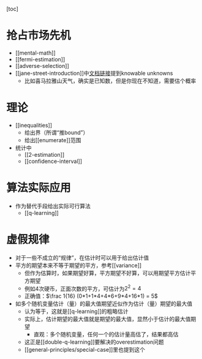 [toc]
# 抢占市场先机
- [[mental-math]]
- [[fermi-estimation]]
- [[adverse-selection]]
- [[jane-street-introduction]]中[文档链接](https://www.janestreet.com/static/pdfs/trading-interview.pdf)提到knowable unknowns
  - 比如喜马拉雅山天气，确实是已知数，但是你现在不知道，需要估个概率
# 理论
- [[inequalities]]
  - 给出界（所谓“推bound”）
  - 给出[[enumerate]]范围
- 统计中
  - [[2-estimation]]
  - [[confidence-interval]]
# 算法实际应用
- 作为替代手段给出实际可行算法
  - [[q-learning]]
# 虚假规律
- 对于一些不成立的“规律”，在估计时可以用于给出估计值
- 平方的期望本来不等于期望的平方，参考[[variance]]
  - 但作为估算时，如果期望好算，平方期望不好算，可以用期望平方估计平方期望
  - 例如4次硬币，正面次数的平方，可估计为$2^2=4$
  - 正确值：$\frac 1{16} (0*1+1*4+4*6+9*4+16*1) = 5$
- 如多个随机变量估计（量）的最大值期望近似作为估计（量）期望的最大值
  - 认为等于，这就是[[q-learning]]的粗略估计
  - 实际上，估计期望的最大值就是期望的最大值，显然小于估计的最大值期望
    - 直观：多个随机变量，任何一个的估计量高估了，结果都高估
  - 这正是[[double-q-learning]]要解决的overestimation问题
  - [[general-principles/special-case]]里也提到这个